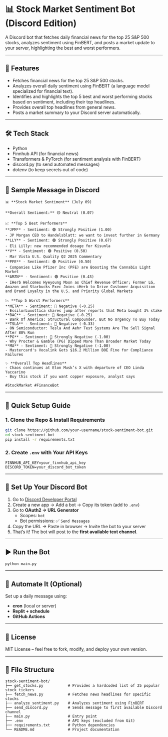 # 📊 Stock Market Sentiment Bot (Discord Edition)

A Discord bot that fetches daily financial news for the top 25 S&P 500 stocks, analyzes sentiment using FinBERT, and posts a market update to your server, highlighting the best and worst performers.

---

## 🚀 Features
- Fetches financial news for the top 25 S&P 500 stocks.
- Analyzes overall daily sentiment using FinBERT (a language model specialized for financial text).
- Identifies and highlights the top 5 best and worst performing stocks based on sentiment, including their top headlines.
- Provides overall top headlines from general news.
- Posts a market summary to your Discord server automatically.

---

## 🛠️ Tech Stack
- Python  
- Finnhub API (for financial news)  
- Transformers & PyTorch (for sentiment analysis with FinBERT)  
- discord.py (to send automated messages)  
- dotenv (to keep secrets out of code)

---

## 📸 Sample Message in Discord
```
📊 **Stock Market Sentiment** (July 09)

**Overall Sentiment:** 🟡 Neutral (0.07)

📈 **Top 5 Best Performers**
**JPM** - Sentiment: 🟢 Strongly Positive (1.00)
- JP Morgan CEO to Handelsblatt: we want to invest further in Germany
**LLY** - Sentiment: 🟢 Strongly Positive (0.67)
- Eli Lilly: new recommended dosage for Kisunla
**V** - Sentiment: 🟢 Positive (0.50)
- Mar Vista U.S. Quality Q2 2025 Commentary
**PFE** - Sentiment: 🟢 Positive (0.50)
- Companies Like Pfizer Inc (PFE) are Boosting the Cannabis Light Market
**AMZN** - Sentiment: 🟢 Positive (0.43)
- IHerb Welcomes Hyeyoung Moon as Chief Revenue Officer; Former LG, Amazon and Starbucks Exec Joins iHerb to Drive Customer Acquisition and Brand Loyalty in the U.S. and Priority Global Markets

📉 **Top 5 Worst Performers**
**META** - Sentiment: 🔴 Negative (-0.25)
- EssilorLuxottica shares jump after reports that Meta bought 3% stake
**BAC** - Sentiment: 🔴 Negative (-0.25)
- Bank Of America: Structural Compounder, But No Urgency To Buy Today
**TSLA** - Sentiment: 🔴 Negative (-0.33)
- ON Semiconductor: Tesla And Aehr Test Systems Are The Sell Signal After 80% Run
**PG** - Sentiment: 🔴 Strongly Negative (-1.00)
- Why Procter & Gamble (PG) Dipped More Than Broader Market Today
**MA** - Sentiment: 🔴 Strongly Negative (-1.00)
- Mastercard's Vocalink Gets $16.2 Million BOE Fine for Compliance Failures

✨ **Overall Top Headlines**
- Chaos continues at Elon Musk’s X with departure of CEO Linda Yaccarino
- Buy this stock if you want copper exposure, analyst says

#StockMarket #FinanceBot
```

---

## 🧪 Quick Setup Guide

### 1. Clone the Repo & Install Requirements
```bash
git clone https://github.com/your-username/stock-sentiment-bot.git
cd stock-sentiment-bot
pip install -r requirements.txt
```

### 2. Create `.env` with Your API Keys
```dotenv
FINNHUB_API_KEY=your_finnhub_api_key
DISCORD_TOKEN=your_discord_bot_token
```

---

## 🤖 Set Up Your Discord Bot

1. Go to [Discord Developer Portal](https://discord.com/developers/applications)
2. Create a new app → Add a bot → Copy its token (add to `.env`)
3. Go to **OAuth2 → URL Generator**  
   - Scopes: `bot`  
   - Bot permissions: ✅ `Send Messages`
4. Copy the URL → Paste in browser → Invite the bot to your server
5. That’s it! The bot will post to the **first available text channel**.

---

## ▶️ Run the Bot
```bash
python main.py
```

---

## 🔄 Automate It (Optional)
Set up a daily message using:
- **cron** (local or server)
- **Replit + schedule**
- **GitHub Actions**

---

## 📄 License
MIT License – feel free to fork, modify, and deploy your own version.


---

## 📁 File Structure

```
stock-sentiment-bot/
├── get_stocks.py           # Provides a hardcoded list of 25 popular stock tickers
├── fetch_news.py           # Fetches news headlines for specific stocks
├── analyze_sentiment.py    # Analyzes sentiment using FinBERT
├── send_discord.py         # Sends message to first available Discord channel
├── main.py                 # Entry point
├── .env                    # API keys (excluded from Git)
├── requirements.txt        # Python dependencies
└── README.md               # Project documentation
```